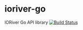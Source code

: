 # ioriver-go
IORiver Go API library
[![Build Status](https://github.com/ioriver/ioriver-go/workflows/main/badge.svg?branch=main)](https://github.com/ioriver/ioriver-go/actions/workflows/main.yml)
